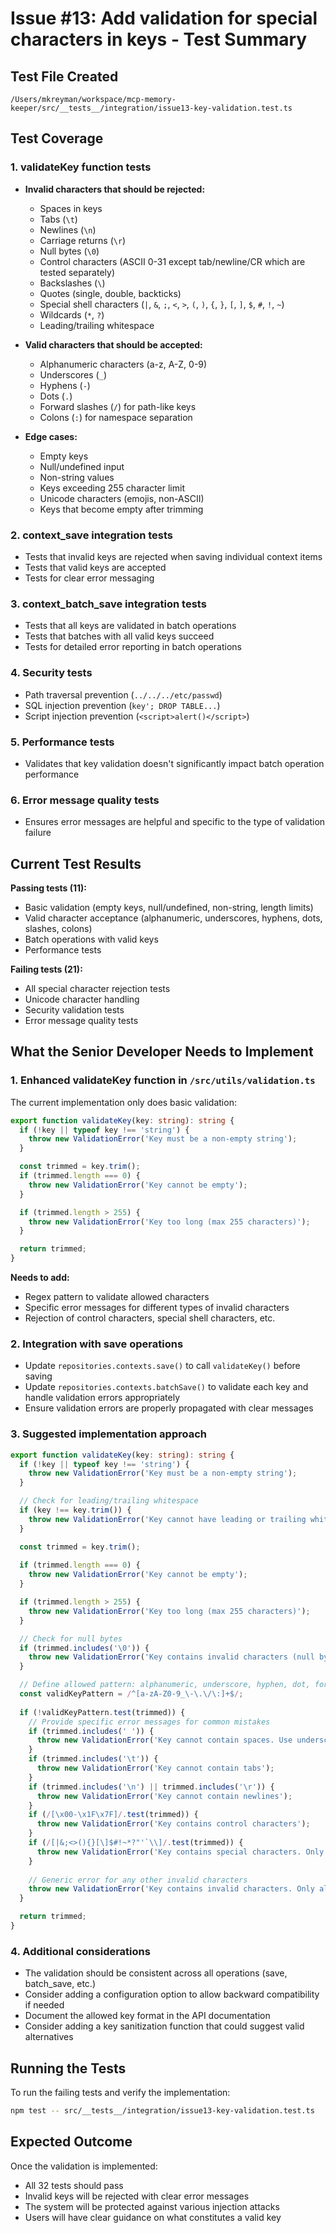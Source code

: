 # Issue #13: Add validation for special characters in keys - Test Summary

## Test File Created
`/Users/mkreyman/workspace/mcp-memory-keeper/src/__tests__/integration/issue13-key-validation.test.ts`

## Test Coverage

### 1. validateKey function tests
- **Invalid characters that should be rejected:**
  - Spaces in keys
  - Tabs (`\t`)
  - Newlines (`\n`)
  - Carriage returns (`\r`)
  - Null bytes (`\0`)
  - Control characters (ASCII 0-31 except tab/newline/CR which are tested separately)
  - Backslashes (`\`)
  - Quotes (single, double, backticks)
  - Special shell characters (`|`, `&`, `;`, `<`, `>`, `(`, `)`, `{`, `}`, `[`, `]`, `$`, `#`, `!`, `~`)
  - Wildcards (`*`, `?`)
  - Leading/trailing whitespace

- **Valid characters that should be accepted:**
  - Alphanumeric characters (a-z, A-Z, 0-9)
  - Underscores (`_`)
  - Hyphens (`-`)
  - Dots (`.`)
  - Forward slashes (`/`) for path-like keys
  - Colons (`:`) for namespace separation

- **Edge cases:**
  - Empty keys
  - Null/undefined input
  - Non-string values
  - Keys exceeding 255 character limit
  - Unicode characters (emojis, non-ASCII)
  - Keys that become empty after trimming

### 2. context_save integration tests
- Tests that invalid keys are rejected when saving individual context items
- Tests that valid keys are accepted
- Tests for clear error messaging

### 3. context_batch_save integration tests
- Tests that all keys are validated in batch operations
- Tests that batches with all valid keys succeed
- Tests for detailed error reporting in batch operations

### 4. Security tests
- Path traversal prevention (`../../../etc/passwd`)
- SQL injection prevention (`key'; DROP TABLE...`)
- Script injection prevention (`<script>alert()</script>`)

### 5. Performance tests
- Validates that key validation doesn't significantly impact batch operation performance

### 6. Error message quality tests
- Ensures error messages are helpful and specific to the type of validation failure

## Current Test Results

**Passing tests (11):**
- Basic validation (empty keys, null/undefined, non-string, length limits)
- Valid character acceptance (alphanumeric, underscores, hyphens, dots, slashes, colons)
- Batch operations with valid keys
- Performance tests

**Failing tests (21):**
- All special character rejection tests
- Unicode character handling
- Security validation tests
- Error message quality tests

## What the Senior Developer Needs to Implement

### 1. Enhanced validateKey function in `/src/utils/validation.ts`

The current implementation only does basic validation:
```typescript
export function validateKey(key: string): string {
  if (!key || typeof key !== 'string') {
    throw new ValidationError('Key must be a non-empty string');
  }

  const trimmed = key.trim();
  if (trimmed.length === 0) {
    throw new ValidationError('Key cannot be empty');
  }

  if (trimmed.length > 255) {
    throw new ValidationError('Key too long (max 255 characters)');
  }

  return trimmed;
}
```

**Needs to add:**
- Regex pattern to validate allowed characters
- Specific error messages for different types of invalid characters
- Rejection of control characters, special shell characters, etc.

### 2. Integration with save operations

- Update `repositories.contexts.save()` to call `validateKey()` before saving
- Update `repositories.contexts.batchSave()` to validate each key and handle validation errors appropriately
- Ensure validation errors are properly propagated with clear messages

### 3. Suggested implementation approach

```typescript
export function validateKey(key: string): string {
  if (!key || typeof key !== 'string') {
    throw new ValidationError('Key must be a non-empty string');
  }

  // Check for leading/trailing whitespace
  if (key !== key.trim()) {
    throw new ValidationError('Key cannot have leading or trailing whitespace');
  }

  const trimmed = key.trim();
  
  if (trimmed.length === 0) {
    throw new ValidationError('Key cannot be empty');
  }

  if (trimmed.length > 255) {
    throw new ValidationError('Key too long (max 255 characters)');
  }

  // Check for null bytes
  if (trimmed.includes('\0')) {
    throw new ValidationError('Key contains invalid characters (null bytes)');
  }

  // Define allowed pattern: alphanumeric, underscore, hyphen, dot, forward slash, colon
  const validKeyPattern = /^[a-zA-Z0-9_\-\.\/\:]+$/;
  
  if (!validKeyPattern.test(trimmed)) {
    // Provide specific error messages for common mistakes
    if (trimmed.includes(' ')) {
      throw new ValidationError('Key cannot contain spaces. Use underscores or hyphens instead.');
    }
    if (trimmed.includes('\t')) {
      throw new ValidationError('Key cannot contain tabs');
    }
    if (trimmed.includes('\n') || trimmed.includes('\r')) {
      throw new ValidationError('Key cannot contain newlines');
    }
    if (/[\x00-\x1F\x7F]/.test(trimmed)) {
      throw new ValidationError('Key contains control characters');
    }
    if (/[|&;<>(){}[\]$#!~*?"'`\\]/.test(trimmed)) {
      throw new ValidationError('Key contains special characters. Only alphanumeric, underscore, hyphen, dot, forward slash, and colon are allowed.');
    }
    
    // Generic error for any other invalid characters
    throw new ValidationError('Key contains invalid characters. Only alphanumeric, underscore, hyphen, dot, forward slash, and colon are allowed.');
  }

  return trimmed;
}
```

### 4. Additional considerations

- The validation should be consistent across all operations (save, batch_save, etc.)
- Consider adding a configuration option to allow backward compatibility if needed
- Document the allowed key format in the API documentation
- Consider adding a key sanitization function that could suggest valid alternatives

## Running the Tests

To run the failing tests and verify the implementation:
```bash
npm test -- src/__tests__/integration/issue13-key-validation.test.ts
```

## Expected Outcome

Once the validation is implemented:
- All 32 tests should pass
- Invalid keys will be rejected with clear error messages
- The system will be protected against various injection attacks
- Users will have clear guidance on what constitutes a valid key
